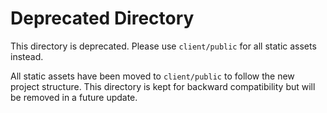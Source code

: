 # Deprecated Directory

This directory is deprecated. Please use `client/public` for all static assets instead.

All static assets have been moved to `client/public` to follow the new project structure. This directory is kept for backward compatibility but will be removed in a future update.
